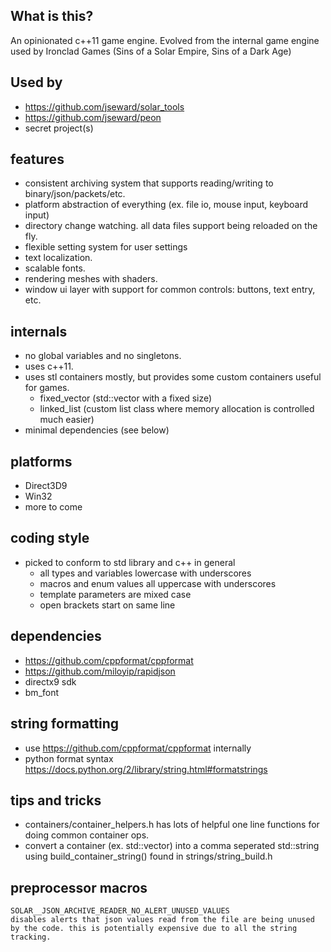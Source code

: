 What is this?
----
An opinionated c++11 game engine. Evolved from the internal game engine used by Ironclad Games (Sins of a Solar Empire, Sins of a Dark Age)

Used by
---
- https://github.com/jseward/solar_tools
- https://github.com/jseward/peon
- secret project(s)

features
---
- consistent archiving system that supports reading/writing to binary/json/packets/etc.
- platform abstraction of everything (ex. file io, mouse input, keyboard input)
- directory change watching. all data files support being reloaded on the fly.
- flexible setting system for user settings
- text localization.
- scalable fonts.
- rendering meshes with shaders.
- window ui layer with support for common controls: buttons, text entry, etc. 

internals
----
- no global variables and no singletons.
- uses c++11.
- uses stl containers mostly, but provides some custom containers useful for games.
	- fixed_vector (std::vector with a fixed size)
	- linked_list (custom list class where memory allocation is controlled much easier)
- minimal dependencies (see below)

platforms
---
- Direct3D9
- Win32
- more to come

coding style
------------
- picked to conform to std library and c++ in general
	- all types and variables lowercase with underscores
	- macros and enum values all uppercase with underscores
	- template parameters are mixed case
	- open brackets start on same line
	
dependencies
---
- https://github.com/cppformat/cppformat
- https://github.com/miloyip/rapidjson
- directx9 sdk
- bm_font

string formatting
-----------------
- use https://github.com/cppformat/cppformat internally
- python format syntax
    https://docs.python.org/2/library/string.html#formatstrings

tips and tricks
------------
- containers/container_helpers.h has lots of helpful one line functions for doing common container ops.
- convert a container (ex. std::vector<int>) into a comma seperated std::string using build_container_string() found in strings/string_build.h

preprocessor macros
--------------------
	SOLAR__JSON_ARCHIVE_READER_NO_ALERT_UNUSED_VALUES
	disables alerts that json values read from the file are being unused by the code. this is potentially expensive due to all the string tracking.


